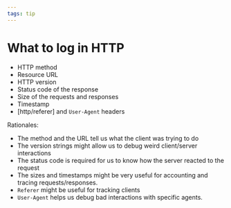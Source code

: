 ```yaml
---
tags: tip
---
```


# What to log in HTTP
* HTTP method
* Resource URL
* HTTP version
* Status code of the response
* Size of the requests and responses
* Timestamp
* [http/referer] and `User-Agent` headers

Rationales:
* The method and the URL tell us what the client was trying to do
* The version strings might allow us to debug weird client/server interactions
* The status code is required for us to know how the server reacted to the request
* The sizes and timestamps might be very useful for accounting and tracing requests/responses.
* `Referer` might be useful for tracking clients
* `User-Agent` helps us debug bad interactions with specific agents.
